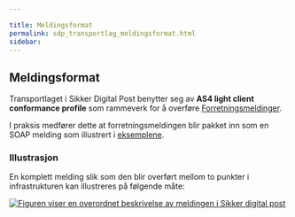 ```yaml
---

title: Meldingsformat  
permalink: sdp_transportlag_meldingsformat.html
sidebar:
---
```


## Meldingsformat

Transportlaget i Sikker Digital Post benytter seg av **AS4 light client
conformance profile** som rammeverk for å overføre
[Forretningsmeldinger](../forretningslag/meldingsformat.md).

I praksis medfører dette at forretningsmeldingen blir pakket inn som en
SOAP melding som illustrert i [eksemplene](../eksempler/index.md).

### Illustrasjon

En komplett melding slik som den blir overført mellom to punkter i
infrastrukturen kan illustreres på følgende måte:

[![Figuren viser en overordnet beskrivelse av meldingen i Sikker digital
post](meldingsstruktur_enkel.jpg
"Figuren viser en overordnet beskrivelse av meldingen i Sikker digital post")](meldingsstruktur_enkel.jpg)
